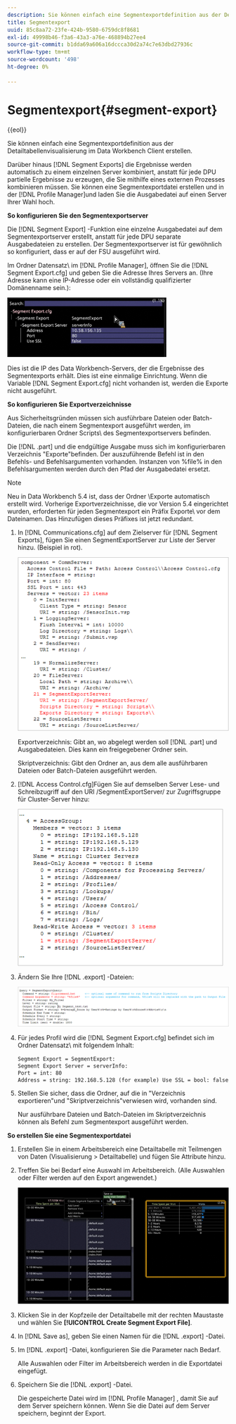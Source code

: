 ```yaml
---
description: Sie können einfach eine Segmentexportdefinition aus der Detailtabellenvisualisierung im Data Workbench Client erstellen.
title: Segmentexport
uuid: 85c8aa72-23fe-424b-9580-6759dc8f8681
exl-id: 49998b46-f3a6-43a3-a76e-468894b27ee4
source-git-commit: b1dda69a606a16dccca30d2a74c7e63dbd27936c
workflow-type: tm+mt
source-wordcount: '498'
ht-degree: 0%

---
```


# Segmentexport{#segment-export}

{{eol}}

Sie können einfach eine Segmentexportdefinition aus der Detailtabellenvisualisierung im Data Workbench Client erstellen.

Darüber hinaus [!DNL Segment Exports] die Ergebnisse werden automatisch zu einem einzelnen Server kombiniert, anstatt für jede DPU partielle Ergebnisse zu erzeugen, die Sie mithilfe eines externen Prozesses kombinieren müssen. Sie können eine Segmentexportdatei erstellen und in der [!DNL Profile Manager]und laden Sie die Ausgabedatei auf einen Server Ihrer Wahl hoch.

**So konfigurieren Sie den Segmentexportserver**

Die [!DNL Segment Export] -Funktion eine einzelne Ausgabedatei auf dem Segmentexportserver erstellt, anstatt für jede DPU separate Ausgabedateien zu erstellen. Der Segmentexportserver ist für gewöhnlich so konfiguriert, dass er auf der FSU ausgeführt wird.

Im Ordner Datensatz\ im [!DNL Profile Manager], öffnen Sie die [!DNL Segment Export.cfg] und geben Sie die Adresse Ihres Servers an. (Ihre Adresse kann eine IP-Adresse oder ein vollständig qualifizierter Domänenname sein.):

![](assets/segment_export_cfg.png)

Dies ist die IP des Data Workbench-Servers, der die Ergebnisse des Segmentexports erhält. Dies ist eine einmalige Einrichtung. Wenn die Variable [!DNL Segment Export.cfg] nicht vorhanden ist, werden die Exporte nicht ausgeführt.

**So konfigurieren Sie Exportverzeichnisse**

Aus Sicherheitsgründen müssen sich ausführbare Dateien oder Batch-Dateien, die nach einem Segmentexport ausgeführt werden, im konfigurierbaren Ordner Scripts\ des Segmentexportservers befinden.

Die [!DNL .part] und die endgültige Ausgabe muss sich im konfigurierbaren Verzeichnis &quot;Exporte&quot;befinden. Der auszuführende Befehl ist in den Befehls- und Befehlsargumenten vorhanden. Instanzen von %file% in den Befehlsargumenten werden durch den Pfad der Ausgabedatei ersetzt.

>[!NOTE]
>
>Neu in Data Workbench 5.4 ist, dass der Ordner \Exporte automatisch erstellt wird. Vorherige Exportverzeichnisse, die vor Version 5.4 eingerichtet wurden, erforderten für jeden Segmentexport ein Präfix Exporte\ vor dem Dateinamen. Das Hinzufügen dieses Präfixes ist jetzt redundant.

1. In [!DNL Communications.cfg] auf dem Zielserver für [!DNL Segment Exports], fügen Sie einen SegmentExportServer zur Liste der Server hinzu. (Beispiel in rot).

   ![](assets/communications_cfg_example.png)

   Exportverzeichnis: Gibt an, wo abgelegt werden soll [!DNL .part] und Ausgabedateien. Dies kann ein freigegebener Ordner sein.

   Skriptverzeichnis: Gibt den Ordner an, aus dem alle ausführbaren Dateien oder Batch-Dateien ausgeführt werden.

1. [!DNL Access Control.cfg]Fügen Sie auf demselben Server Lese- und Schreibzugriff auf den URI /SegmentExportServer/ zur Zugriffsgruppe für Cluster-Server hinzu:

   ![](assets/accesscontrol_cfg_example.png)

1. Ändern Sie Ihre [!DNL .export] -Dateien:

   ![](assets/segment_export_query_example.png)

1. Für jedes Profil wird die [!DNL Segment Export.cfg] befindet sich im Ordner Datensatz\ mit folgendem Inhalt:

   ```
   Segment Export = SegmentExport:
   Segment Export Server = serverInfo:
   Port = int: 80
   Address = string: 192.168.5.128 (for example) Use SSL = bool: false
   ```

1. Stellen Sie sicher, dass die Ordner, auf die in &quot;Verzeichnis exportieren&quot;und &quot;Skriptverzeichnis&quot;verwiesen wird, vorhanden sind.

   Nur ausführbare Dateien und Batch-Dateien im Skriptverzeichnis können als Befehl zum Segmentexport ausgeführt werden.

**So erstellen Sie eine Segmentexportdatei**

1. Erstellen Sie in einem Arbeitsbereich eine Detailtabelle mit Teilmengen von Daten (Visualisierung > Detailtabelle) und fügen Sie Attribute hinzu.
1. Treffen Sie bei Bedarf eine Auswahl im Arbeitsbereich. (Alle Auswahlen oder Filter werden auf den Export angewendet.)

   ![](assets/create_segment_export_file.png)

1. Klicken Sie in der Kopfzeile der Detailtabelle mit der rechten Maustaste und wählen Sie **[!UICONTROL Create Segment Export File]**.
1. In [!DNL Save as], geben Sie einen Namen für die [!DNL .export] -Datei.
1. Im [!DNL .export] -Datei, konfigurieren Sie die Parameter nach Bedarf.

   Alle Auswahlen oder Filter im Arbeitsbereich werden in die Exportdatei eingefügt.

1. Speichern Sie die [!DNL .export] -Datei.

   Die gespeicherte Datei wird im [!DNL Profile Manager] , damit Sie auf dem Server speichern können. Wenn Sie die Datei auf dem Server speichern, beginnt der Export.
